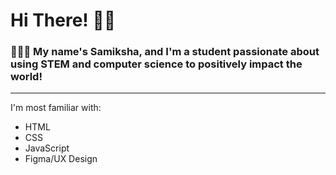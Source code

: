 # Hi There! 👋🏽
### 👩🏽‍💻 My name's Samiksha, and I'm a student passionate about using STEM and computer science to positively impact the world! 
---
I'm most familiar with:
- HTML
- CSS
- JavaScript
- Figma/UX Design
